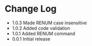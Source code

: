 # Change Log

- 1.0.3 Made RENUM case insensitive
- 1.0.2 Added code validation
- 1.0.1 Added RENUM command
- 0.0.1 Initial release
